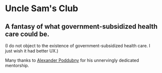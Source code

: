 # Uncle Sam's Club

## A fantasy of what government-subsidized health care could be.

(I do not object to the existence of government-subsidized health care. I just wish it had better UX.)

Many thanks to [Alexander Poddubny][alexTwitter] for his unnervingly dedicated mentorship.

[alexTwitter]: https://twitter.com/apoddubn
